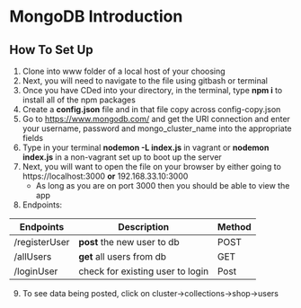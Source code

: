 # MongoDB Introduction
## How To Set Up
1. Clone into www folder of a local host of your choosing
2. Next, you will need to navigate to the file using gitbash or terminal
3. Once you have CDed into your directory, in the terminal, type **npm i** to install all of the npm packages
4. Create a **config.json** file and in that file copy across config-copy.json 
5. Go to https://www.mongodb.com/ and get the URI connection and enter your username, password and mongo_cluster_name into the appropriate fields
6. Type in your terminal **nodemon -L index.js** in vagrant or **nodemon index.js** in a non-vagrant set up to boot up the server
7. Next, you will want to open the file on your browser by either going to https://localhost:3000 **or** 192.168.33.10:3000
   * As long as you are on port 3000 then you should be able to view the app
8. Endpoints:

Endpoints    |Description                     |Method|
-------------|--------------------------------|------|
/registerUser|**post** the new user to db     |POST  |
/allUsers    |**get** all users from db       |GET   |
/loginUser   |check for existing user to login|Post  |

9. To see data being posted, click on cluster->collections->shop->users